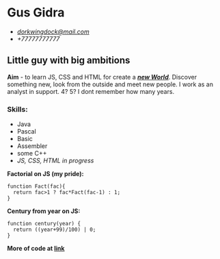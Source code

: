 # Gus Gidra
* *dorkwingdock@mail.com*
* *+77777777777*

## Little guy with big ambitions
**Aim** - to learn JS, CSS and HTML for create a [_**new World**_](https://vk.com/rybalkomn). Discover something new, look from the outside and meet new people.
I work as an analyst in support. 4? 5? I dont remember how many years.

### Skills:
* Java
* Pascal
* Basic
* Assembler
* some C++
* _JS, CSS, HTML in progress_

__Factorial on JS (my pride):__
```
function Fact(fac){
  return fac>1 ? fac*Fact(fac-1) : 1;
}
```

__Century from year on JS:__
```
function century(year) {
  return ((year+99)/100) | 0;
}
```
__More of code at [link](https://github.com/AreURdy4TheRock/Codewars)__
